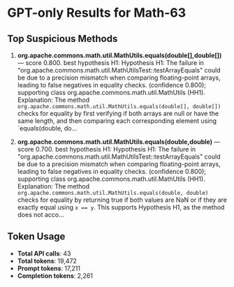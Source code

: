 # GPT-only Results for Math-63

## Top Suspicious Methods

1. **org.apache.commons.math.util.MathUtils.equals(double[],double[])** — score 0.800. best hypothesis H1: Hypothesis H1: The failure in "org.apache.commons.math.util.MathUtilsTest::testArrayEquals" could be due to a precision mismatch when comparing floating-point arrays, leading to false negatives in equality checks. (confidence 0.800); supporting class org.apache.commons.math.util.MathUtils (HH1).
    Explanation: The method `org.apache.commons.math.util.MathUtils.equals(double[], double[])` checks for equality by first verifying if both arrays are null or have the same length, and then comparing each corresponding element using `equals(double, do...

2. **org.apache.commons.math.util.MathUtils.equals(double,double)** — score 0.700. best hypothesis H1: Hypothesis H1: The failure in "org.apache.commons.math.util.MathUtilsTest::testArrayEquals" could be due to a precision mismatch when comparing floating-point arrays, leading to false negatives in equality checks. (confidence 0.800); supporting class org.apache.commons.math.util.MathUtils (HH1).
    Explanation: The method `org.apache.commons.math.util.MathUtils.equals(double, double)` checks for equality by returning true if both values are NaN or if they are exactly equal using `x == y`. This supports Hypothesis H1, as the method does not acco...


## Token Usage

- **Total API calls**: 43
- **Total tokens**: 19,472
- **Prompt tokens**: 17,211
- **Completion tokens**: 2,261
